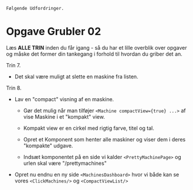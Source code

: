

```
Følgende Udfordringer.
```

# Opgave Grubler 02

Læs **ALLE TRIN** inden du får igang - så du har et lille overblik over opgaver og måske det former din tankegang i forhold til hvordan du griber det an.

Trin 7.

* Det skal være muligt at slette en maskine fra listen.

Trin 8.

* Lav en "compact" visning af en maskine.
    * Gør det mulig når man tilføjer `<Machine compactView={true} ...>` af vise Maskine i et "kompakt" view.

    * Kompakt view er en cirkel med rigtig farve, titel og tal.

    * Opret et <CompactViewList> Komponent som henter alle maskiner og viser dem i deres "kompakte" udgave.

    * Indsæt komponentet på en side vi kalder `<PrettyMachinePage>` og urlen skal være "/prettymachines" 

* Opret nu endnu en ny side `<MachinesDashboard>` hvor vi både kan se vores `<ClickMachines/>` og `<CompactViewList/>`


